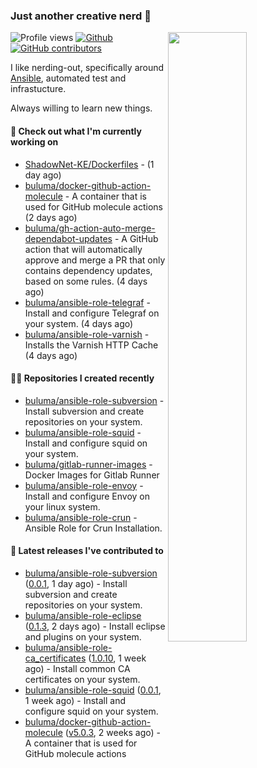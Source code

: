 ### Just another creative nerd 👋


![Profile views](https://gpvc.arturio.dev/buluma) <a href="https://gitstats.me/buluma">
  <img align="right" src="https://github-readme-stats.vercel.app/api?username=buluma&theme=gotham&show_icons=true" width="50%"/>
</a>
[![Github](https://img.shields.io/badge/-buluma-black?style=flat&labelColor=black&logo=github&logoColor=white&include_all_commits=true&count_private=true)](https://gitstats.me/buluma)
[![GitHub contributors](https://img.shields.io/github/contributors/buluma/badges.svg)](https://GitHub.com/buluma/badges/graphs/contributors/)

I like nerding-out, specifically around [Ansible](https://github.com/ansible/ansible), automated test and infrastucture.

Always willing to learn new things.

#### 👷 Check out what I'm currently working on

- [ShadowNet-KE/Dockerfiles](https://github.com/ShadowNet-KE/Dockerfiles) -  (1 day ago)
- [buluma/docker-github-action-molecule](https://github.com/buluma/docker-github-action-molecule) - A container that is used for GitHub molecule actions (2 days ago)
- [buluma/gh-action-auto-merge-dependabot-updates](https://github.com/buluma/gh-action-auto-merge-dependabot-updates) - A GitHub action that will automatically approve and merge a PR that only contains dependency updates, based on some rules. (4 days ago)
- [buluma/ansible-role-telegraf](https://github.com/buluma/ansible-role-telegraf) - Install and configure Telegraf on your system. (4 days ago)
- [buluma/ansible-role-varnish](https://github.com/buluma/ansible-role-varnish) - Installs the Varnish HTTP Cache (4 days ago)

#### 👨‍💻 Repositories I created recently

- [buluma/ansible-role-subversion](https://github.com/buluma/ansible-role-subversion) - Install subversion and create repositories on your system.
- [buluma/ansible-role-squid](https://github.com/buluma/ansible-role-squid) - Install and configure squid on your system.
- [buluma/gitlab-runner-images](https://github.com/buluma/gitlab-runner-images) - Docker Images for Gitlab Runner
- [buluma/ansible-role-envoy](https://github.com/buluma/ansible-role-envoy) - Install and configure Envoy on your linux system.
- [buluma/ansible-role-crun](https://github.com/buluma/ansible-role-crun) - Ansible Role for Crun Installation.

#### 🚀 Latest releases I've contributed to

- [buluma/ansible-role-subversion](https://github.com/buluma/ansible-role-subversion) ([0.0.1](https://github.com/buluma/ansible-role-subversion/releases/tag/0.0.1), 1 day ago) - Install subversion and create repositories on your system.
- [buluma/ansible-role-eclipse](https://github.com/buluma/ansible-role-eclipse) ([0.1.3](https://github.com/buluma/ansible-role-eclipse/releases/tag/0.1.3), 2 days ago) - Install eclipse and plugins on your system.
- [buluma/ansible-role-ca_certificates](https://github.com/buluma/ansible-role-ca_certificates) ([1.0.10](https://github.com/buluma/ansible-role-ca_certificates/releases/tag/1.0.10), 1 week ago) - Install common CA certificates on your system.
- [buluma/ansible-role-squid](https://github.com/buluma/ansible-role-squid) ([0.0.1](https://github.com/buluma/ansible-role-squid/releases/tag/0.0.1), 1 week ago) - Install and configure squid on your system.
- [buluma/docker-github-action-molecule](https://github.com/buluma/docker-github-action-molecule) ([v5.0.3](https://github.com/buluma/docker-github-action-molecule/releases/tag/v5.0.3), 2 weeks ago) - A container that is used for GitHub molecule actions


